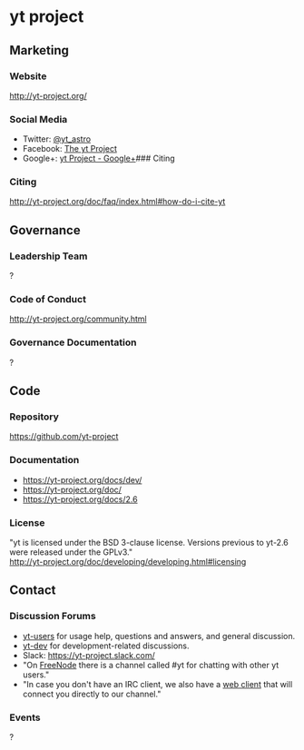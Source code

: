 # yt project

## Marketing

### Website
<http://yt-project.org/>

### Social Media
- Twitter: [@yt\_astro](https://twitter.com/yt_astro)
- Facebook: [The yt Project](https://www.facebook.com/ytproject)
- Google+: [yt Project - Google+](https://plus.google.com/+Yt-projectOrg)### Citing

### Citing
http://yt-project.org/doc/faq/index.html#how-do-i-cite-yt

## Governance

### Leadership Team
?

### Code of Conduct
http://yt-project.org/community.html

### Governance Documentation
?

## Code

### Repository
https://github.com/yt-project

### Documentation
- https://yt-project.org/docs/dev/
- https://yt-project.org/doc/
- https://yt-project.org/docs/2.6

### License
"yt is licensed under the BSD 3-clause license. Versions previous to yt-2.6 were released under the GPLv3."  
http://yt-project.org/doc/developing/developing.html#licensing

## Contact

### Discussion Forums
- [yt-users](https://mail.python.org/mm3/mailman3/lists/yt-users.python.org/) for usage help, questions and answers, and general discussion.
- [yt-dev](https://mail.python.org/mm3/mailman3/lists/yt-dev.python.org/) for development-related discussions.
- Slack: https://yt-project.slack.com/
- "On [FreeNode](https://freenode.org/) there is a channel called #yt for chatting with other yt users."
- "In case you don't have an IRC client, we also have a [web client](https://yt-project.org/irc.html) that will connect you directly to our channel."

### Events
?
